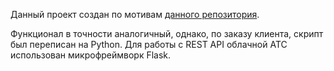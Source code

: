 Данный проект создан по мотивам [данного репозитория](https://github.com/MedvedevVV/API_calls).

Функционал в точности аналогичный, однако, по заказу клиента, скрипт был переписан на Python. Для работы с REST API облачной АТС использован микрофреймворк Flask.
